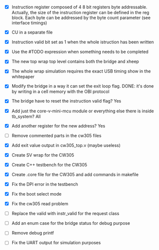 - [x] Instruction register composed of 4 8 bit registers byte addressable. Actually, the size of the instruction register
      can be defined in the reg block. Each byte can be addressed by the byte count parameter (see interface timings)
- [x] CU in a separate file
- [x] Instruction valid bit set as 1 when the whole istruction has been written 
- [x] Use the #TODO expression when something needs to be completed
- [x] The new top wrap top level contains both the bridge and xheep
- [x] The whole wrap simulation requires the exact USB timing show in the whitepaper

- [x] Modify the bridge in a way it can set the exit loop flag. DONE: it's done by writing in a cell memory with the OBI protocol
- [x] The bridge have to reset the instruction valid flag? Yes
- [x] Add just the core-v-mini-mcu module or everything else there is inside tb_system? All
- [x] Add another register for the new address? Yes
- [ ] Remove commented parts in the cw305 files
- [x] Add exit value output in cw305_top.v (maybe useless)
- [x] Create SV wrap for the CW305
- [x] Create C++ testbench for the CW305
- [x] Create .core file for the CW305 and add commands in makefile
- [x] Fix the DPI error in the testbench
- [x] Fix the boot select mode
- [x] Fix the cw305 read problem
- [ ] Replace the valid with instr_valid for the request class
- [ ] Add an enum case for the bridge status for debug purpose
- [ ] Remove debug printf
- [ ] Fix the UART output for simulation purposes

